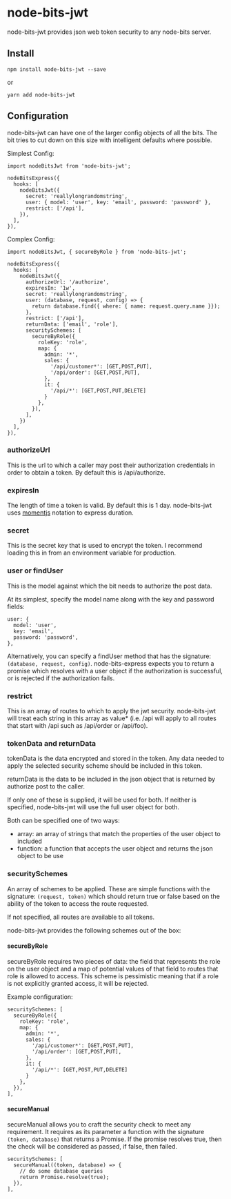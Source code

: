 # node-bits-jwt
node-bits-jwt provides json web token security to any node-bits server.

## Install
```
npm install node-bits-jwt --save
```

or

```
yarn add node-bits-jwt
```

## Configuration
node-bits-jwt can have one of the larger config objects of all the bits. The bit tries to cut down on this size with intelligent defaults where possible.

Simplest Config:
```
import nodeBitsJwt from 'node-bits-jwt';

nodeBitsExpress({
  hooks: [
    nodeBitsJwt({
      secret: 'reallylongrandomstring',
      user: { model: 'user', key: 'email', password: 'password' },
      restrict: ['/api'],
    }),
  ],
}),
```

Complex Config:
```
import nodeBitsJwt, { secureByRole } from 'node-bits-jwt';

nodeBitsExpress({
  hooks: [
    nodeBitsJwt({
      authorizeUrl: '/authorize',
      expiresIn: '1w',
      secret: 'reallylongrandomstring',
      user: (database, request, config) => {
        return database.find({ where: { name: request.query.name }});
      },
      restrict: ['/api'],
      returnData: ['email', 'role'],
      securitySchemes: [
        secureByRole({
          roleKey: 'role',
          map: {
            admin: '*',
            sales: {
              '/api/customer*': [GET,POST,PUT],
              '/api/order': [GET,POST,PUT],
            },
            it: {
              '/api/*': [GET,POST,PUT,DELETE]
            }
          },
        }),
      ],
    })
  ],
}),
```

### authorizeUrl
This is the url to which a caller may post their authorization credentials in order to obtain a token. By default this is /api/authorize.

### expiresIn
The length of time a token is valid. By default this is 1 day. node-bits-jwt uses [momentjs](http://momentjs.com/) notation to express duration.

### secret
This is the secret key that is used to encrypt the token. I recommend loading this in from an environment variable for production.

### user or findUser
This is the model against which the bit needs to authorize the post data.

At its simplest, specify the model name along with the key and password fields:

```
user: {
  model: 'user',
  key: 'email',
  password: 'password',
},
```

Alternatively, you can specify a findUser method that has the signature: ```(database, request, config)```. node-bits-express expects you to return a promise which resolves with a user object if the authorization is successful, or is rejected if the authorization fails.

### restrict
This is an array of routes to which to apply the jwt security. node-bits-jwt will treat each string in this array as value* (i.e. /api will apply to all routes that start with /api such as /api/order or /api/foo).

### tokenData and returnData
tokenData is the data encrypted and stored in the token. Any data needed to apply the selected security scheme should be included in this token.

returnData is the data to be included in the json object that is returned by authorize post to the caller.

If only one of these is supplied, it will be used for both. If neither is specified, node-bits-jwt will use the full user object for both.

Both can be specified one of two ways:
* array: an array of strings that match the properties of the user object to included
* function: a function that accepts the user object and returns the json object to be use

### securitySchemes
An array of schemes to be applied. These are simple functions with the signature: ```(request, token)``` which should return true or false based on the ability of the token to access the route requested.

If not specified, all routes are available to all tokens.

node-bits-jwt provides the following schemes out of the box:

#### secureByRole
secureByRole requires two pieces of data: the field that represents the role on the user object and a map of potential values of that field to routes that role is allowed to access. This scheme is pessimistic meaning that if a role is not explicitly granted access, it will be rejected.

Example configuration:
```
securitySchemes: [
  secureByRole({
    roleKey: 'role',
    map: {
      admin: '*',
      sales: {
        '/api/customer*': [GET,POST,PUT],
        '/api/order': [GET,POST,PUT],
      },
      it: {
        '/api/*': [GET,POST,PUT,DELETE]
      }
    },
  }),
],
```

#### secureManual
secureManual allows you to craft the security check to meet any requirement. It requires as its parameter a function with the signature ```(token, database)``` that returns a Promise. If the promise resolves true, then the check will be considered as passed, if false, then failed.

```
securitySchemes: [
  secureManual((token, database) => {
    // do some database queries
    return Promise.resolve(true);
  }),
],
```
